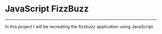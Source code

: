# JavaScript FizzBuzz
------
In this project I will be recreating the fizzbuzz application using JavaScript.

